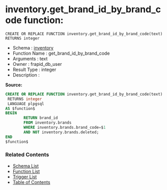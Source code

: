 # inventory.get_brand_id_by_brand_code function:

```plpgsql
CREATE OR REPLACE FUNCTION inventory.get_brand_id_by_brand_code(text)
RETURNS integer
```
* Schema : [inventory](../../schemas/inventory.md)
* Function Name : get_brand_id_by_brand_code
* Arguments : text
* Owner : frapid_db_user
* Result Type : integer
* Description : 


**Source:**
```sql
CREATE OR REPLACE FUNCTION inventory.get_brand_id_by_brand_code(text)
 RETURNS integer
 LANGUAGE plpgsql
AS $function$
BEGIN
        RETURN brand_id
        FROM inventory.brands
        WHERE inventory.brands.brand_code=$1
		AND NOT inventory.brands.deleted;
END
$function$

```

### Related Contents
* [Schema List](../../schemas.md)
* [Function List](../../functions.md)
* [Trigger List](../../triggers.md)
* [Table of Contents](../../README.md)

